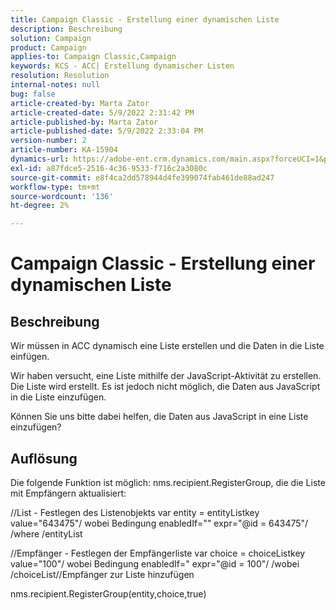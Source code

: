 ```yaml
---
title: Campaign Classic - Erstellung einer dynamischen Liste
description: Beschreibung
solution: Campaign
product: Campaign
applies-to: Campaign Classic,Campaign
keywords: KCS - ACC| Erstellung dynamischer Listen
resolution: Resolution
internal-notes: null
bug: false
article-created-by: Marta Zator
article-created-date: 5/9/2022 2:31:42 PM
article-published-by: Marta Zator
article-published-date: 5/9/2022 2:33:04 PM
version-number: 2
article-number: KA-15904
dynamics-url: https://adobe-ent.crm.dynamics.com/main.aspx?forceUCI=1&pagetype=entityrecord&etn=knowledgearticle&id=58da1bb8-a4cf-ec11-a7b5-0022480a8e40
exl-id: a87fdce5-2516-4c36-9533-f716c2a3080c
source-git-commit: e8f4ca2dd578944d4fe399074fab461de88ad247
workflow-type: tm+mt
source-wordcount: '136'
ht-degree: 2%

---
```


# Campaign Classic - Erstellung einer dynamischen Liste

## Beschreibung


Wir müssen in ACC dynamisch eine Liste erstellen und die Daten in die Liste einfügen.

Wir haben versucht, eine Liste mithilfe der JavaScript-Aktivität zu erstellen. Die Liste wird erstellt. Es ist jedoch nicht möglich, die Daten aus JavaScript in die Liste einzufügen.

Können Sie uns bitte dabei helfen, die Daten aus JavaScript in eine Liste einzufügen?


## Auflösung


Die folgende Funktion ist möglich: nms.recipient.RegisterGroup, die die Liste mit Empfängern aktualisiert:



//List - Festlegen des Listenobjekts var entity = entityListkey value=&quot;643475&quot;/ wobei Bedingung enabledIf=&quot;&quot; expr=&quot;@id = 643475&quot;/ /where /entityList



//Empfänger - Festlegen der Empfängerliste var choice = choiceListkey value=&quot;100&quot;/ wobei Bedingung enabledIf=&quot; expr=&quot;@id = 100&quot;/ /wobei /choiceList//Empfänger zur Liste hinzufügen

nms.recipient.RegisterGroup(entity,choice,true)
